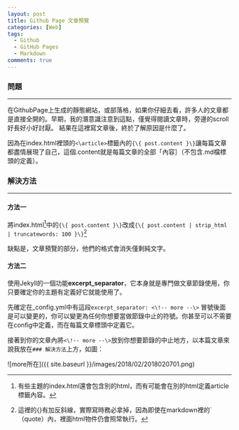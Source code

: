```yaml
---
layout: post
title: Github Page 文章預覽
categories: [Web]
tags: 
  - Github
  - GitHub Pages
  - Markdown
comments: true
---
```


### 問題 
--- 
在GithubPage上生成的靜態網站，或部落格，如果你仔細去看，許多人的文章都是直接全開的。早期，我的潛意識注意到這點，僅覺得閱讀文章時，旁邊的scroll好長好小好討厭。 結果在這裡寫文章後，終於了解原因是什麼了。

因為在index.html裡頭的`<\article>`標籤內的`{\{ post.content }\}`讓每篇文章都盡情展現了自己，這個.content就是每篇文章的全部「內容］（不包含.md檔標頭的定義）。

<!-- more -->

### 解決方法
---
#### 方法一

將index.html[^1]中的`{\{ post.content }\}`改成`{\{ post.content | strip_html | truncatewords: 100 }\}`[^2]

缺點是，文章預覽的部分，他們的格式會消失僅剩純文字。

#### 方法二

使用Jekyll的一個功能**excerpt_separator**，它本身就是專門做文章節錄使用，你只要確定你的主題有定義好它就能使用了。

先確定在_config.yml中有這段`excerpt_separator: <\!-- more --\>` 冒號後面是可以變更的，你可以變更為任何你想要當做節錄中止的符號。你甚至可以不需要在config中定義，而在每篇文章標頭中定義它。

接著到你的文章內將`<\!-- more --\>`放到你想要節錄的中止地方，以本篇文章來說我放在```### 解決方法```上方，如圖：

![more所在]({{ site.baseurl }}/images/2018/02/2018020701.png)

[^1]: 有些主題的index.html還會包含別的html，而有可能會在別的html定義article標籤內容。
[^2]: 這裡的{}有加反斜線，實際寫時務必拿掉，因為即使在markdown裡的`（quote）內，裡面html物件仍會照常執行。